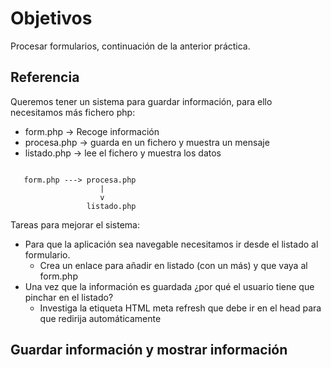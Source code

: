 # Objetivos

Procesar formularios, continuación de la anterior práctica.

## Referencia

Queremos tener un sistema para guardar información, para ello necesitamos más fichero php:

- form.php -> Recoge información
- procesa.php -> guarda en un fichero y muestra un mensaje
- listado.php -> lee el fichero y muestra los datos

```

   form.php ---> procesa.php
                    |
                    v
                 listado.php

```

Tareas para mejorar el sistema:

- Para que la aplicación sea navegable necesitamos ir desde el listado al formulario.
  - Crea un enlace para añadir en listado (con un más) y que vaya al form.php
- Una vez que la información es guardada ¿por qué el usuario tiene que pinchar en el listado?
  - Investiga la etiqueta HTML meta refresh que debe ir en el head para que redirija automáticamente

## Guardar información y mostrar información
